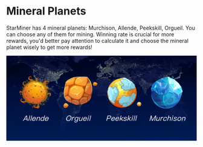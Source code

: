 # Mineral Planets

StarMiner has 4 mineral planets: Murchison, Allende, Peekskill, Orgueil. You can choose any of them for mining. Winning rate is crucial for more rewards, you'd better pay attention to calculate it and choose the mineral planet wisely to get more rewards!

![](../.gitbook/assets/222222.png)


